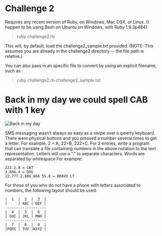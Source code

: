 # Challenge 2

Requires any recent version of Ruby, on Windows, Mac OSX, or Linux. (I happen to be using Bash on Ubuntu on Windows, with Ruby 1.9.3p484)

> ruby challenge2.rb

This will, by default, load the challenge2_sample.txt provided. (NOTE: This assumes you are already in the challenge2 directory -- the file path is relative.)

You can also pass in an specific file to convert by using an explicit filename, such as :

> ruby challenge2.rb challenge2_sample.txt


# Back in my day we could spell CAB with 1 key

![Back in my day](https://s-media-cache-ak0.pinimg.com/originals/be/51/80/be518073df662a5154137af45052985f.jpg)

SMS messaging wasn’t always as easy as a swipe over a qwerty keyboard.  There were physical buttons and you pressed a number several times to get a letter.  For example, 2 = A, 22=B, 222=C.  For 2 entries, write a program that can translate a file containing numbers in the above notation to the text representation.  Letters will use a “.” to separate characters.  Words are separated by whitespace  For example:

```
222.2.8 = CAT
3.666.4 = DOG
22.777.2.888.666 55.8 = BRAVO LT
```

For those of you who do not have a phone with letters associated to numbers, the following layout should be used:
```
|  1  |  2  |  3  |
|     | ABC | DEF |
-------------------
|  4  |  5  |  6  |
| GHI | JKL | MNO |
-------------------
|  7  |  8  |  9  |
|PQRS | TUV |WXYZ |
```
